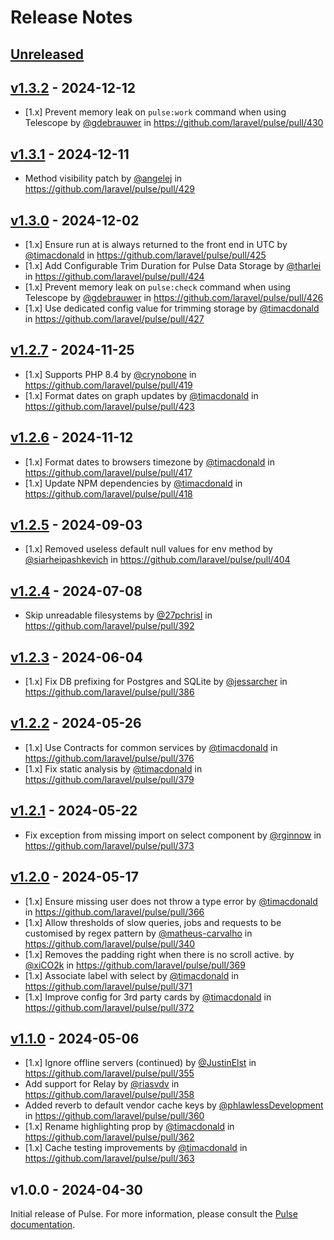 # Release Notes

## [Unreleased](https://github.com/laravel/pulse/compare/v1.3.2...1.x)

## [v1.3.2](https://github.com/laravel/pulse/compare/v1.3.1...v1.3.2) - 2024-12-12

* [1.x] Prevent memory leak on `pulse:work` command when using Telescope by [@gdebrauwer](https://github.com/gdebrauwer) in https://github.com/laravel/pulse/pull/430

## [v1.3.1](https://github.com/laravel/pulse/compare/v1.3.0...v1.3.1) - 2024-12-11

* Method visibility patch by [@angelej](https://github.com/angelej) in https://github.com/laravel/pulse/pull/429

## [v1.3.0](https://github.com/laravel/pulse/compare/v1.2.7...v1.3.0) - 2024-12-02

* [1.x] Ensure run at is always returned to the front end in UTC by [@timacdonald](https://github.com/timacdonald) in https://github.com/laravel/pulse/pull/425
* [1.x] Add Configurable Trim Duration for Pulse Data Storage by [@tharlei](https://github.com/tharlei) in https://github.com/laravel/pulse/pull/424
* [1.x] Prevent memory leak on `pulse:check` command when using Telescope by [@gdebrauwer](https://github.com/gdebrauwer) in https://github.com/laravel/pulse/pull/426
* [1.x] Use dedicated config value for trimming storage by [@timacdonald](https://github.com/timacdonald) in https://github.com/laravel/pulse/pull/427

## [v1.2.7](https://github.com/laravel/pulse/compare/v1.2.6...v1.2.7) - 2024-11-25

* [1.x] Supports PHP 8.4 by [@crynobone](https://github.com/crynobone) in https://github.com/laravel/pulse/pull/419
* [1.x] Format dates on graph updates by [@timacdonald](https://github.com/timacdonald) in https://github.com/laravel/pulse/pull/423

## [v1.2.6](https://github.com/laravel/pulse/compare/v1.2.5...v1.2.6) - 2024-11-12

* [1.x] Format dates to browsers timezone by [@timacdonald](https://github.com/timacdonald) in https://github.com/laravel/pulse/pull/417
* [1.x] Update NPM dependencies by [@timacdonald](https://github.com/timacdonald) in https://github.com/laravel/pulse/pull/418

## [v1.2.5](https://github.com/laravel/pulse/compare/v1.2.4...v1.2.5) - 2024-09-03

* [1.x] Removed useless default null values for env method by [@siarheipashkevich](https://github.com/siarheipashkevich) in https://github.com/laravel/pulse/pull/404

## [v1.2.4](https://github.com/laravel/pulse/compare/v1.2.3...v1.2.4) - 2024-07-08

* Skip unreadable filesystems by [@27pchrisl](https://github.com/27pchrisl) in https://github.com/laravel/pulse/pull/392

## [v1.2.3](https://github.com/laravel/pulse/compare/v1.2.2...v1.2.3) - 2024-06-04

* [1.x] Fix DB prefixing for Postgres and SQLite by [@jessarcher](https://github.com/jessarcher) in https://github.com/laravel/pulse/pull/386

## [v1.2.2](https://github.com/laravel/pulse/compare/v1.2.1...v1.2.2) - 2024-05-26

* [1.x] Use Contracts for common services by [@timacdonald](https://github.com/timacdonald) in https://github.com/laravel/pulse/pull/376
* [1.x] Fix static analysis by [@timacdonald](https://github.com/timacdonald) in https://github.com/laravel/pulse/pull/379

## [v1.2.1](https://github.com/laravel/pulse/compare/v1.2.0...v1.2.1) - 2024-05-22

* Fix exception from missing import on select component by [@rginnow](https://github.com/rginnow) in https://github.com/laravel/pulse/pull/373

## [v1.2.0](https://github.com/laravel/pulse/compare/v1.1.0...v1.2.0) - 2024-05-17

* [1.x] Ensure missing user does not throw a type error by [@timacdonald](https://github.com/timacdonald) in https://github.com/laravel/pulse/pull/366
* [1.x] Allow thresholds of slow queries, jobs and requests to be customised by regex pattern by [@matheus-carvalho](https://github.com/matheus-carvalho) in https://github.com/laravel/pulse/pull/340
* [1.x] Removes the padding right when there is no scroll active. by [@xiCO2k](https://github.com/xiCO2k) in https://github.com/laravel/pulse/pull/369
* [1.x] Associate label with select by [@timacdonald](https://github.com/timacdonald) in https://github.com/laravel/pulse/pull/371
* [1.x] Improve config for 3rd party cards by [@timacdonald](https://github.com/timacdonald) in https://github.com/laravel/pulse/pull/372

## [v1.1.0](https://github.com/laravel/pulse/compare/v1.0.0...v1.1.0) - 2024-05-06

* [1.x] Ignore offline servers (continued) by [@JustinElst](https://github.com/JustinElst) in https://github.com/laravel/pulse/pull/355
* Add support for Relay by [@riasvdv](https://github.com/riasvdv) in https://github.com/laravel/pulse/pull/358
* Added reverb to default vendor cache keys by [@phlawlessDevelopment](https://github.com/phlawlessDevelopment) in https://github.com/laravel/pulse/pull/360
* [1.x] Rename highlighting prop by [@timacdonald](https://github.com/timacdonald) in https://github.com/laravel/pulse/pull/362
* [1.x] Cache testing improvements by [@timacdonald](https://github.com/timacdonald) in https://github.com/laravel/pulse/pull/363

## v1.0.0 - 2024-04-30

Initial release of Pulse. For more information, please consult the [Pulse documentation](https://laravel.com/docs/pulse).
